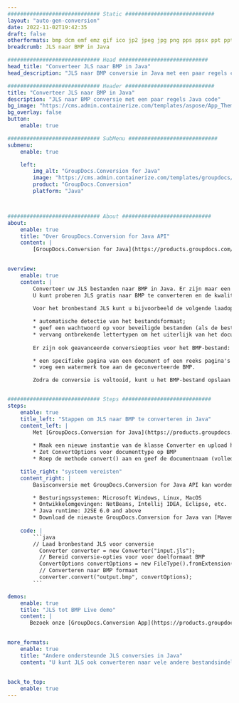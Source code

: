 ```yaml
---
############################# Static ############################
layout: "auto-gen-conversion"
date: 2022-11-02T19:42:35
draft: false
otherformats: bmp dcm emf emz gif ico jp2 jpeg jpg png pps ppsx ppt pptx psb psd svg svgz tga tif tiff webp wmf wmz
breadcrumb: JLS naar BMP in Java

############################# Head ############################
head_title: "Converteer JLS naar BMP in Java"
head_description: "JLS naar BMP conversie in Java met een paar regels code. Converteer meer dan 160 bestandsindelingen met de GroupDocs-documentconversie-API voor Java"

############################# Header ############################
title: "Converteer JLS naar BMP in Java"
description: "JLS naar BMP conversie met een paar regels Java code"
bg_image: "https://cms.admin.containerize.com/templates/aspose/App_Themes/V3/images/bg/header1.png"
bg_overlay: false
button:
    enable: true

############################# SubMenu ############################
submenu:
    enable: true

    left:
        img_alt: "GroupDocs.Conversion for Java"
        image: "https://cms.admin.containerize.com/templates/groupdocs/images/product-logos/90x90-noborder/groupdocs-conversion-java.png"
        product: "GroupDocs.Conversion"
        platform: "Java"



############################# About ############################
about:
    enable: true
    title: "Over GroupDocs.Conversion for Java API"
    content: |
        [GroupDocs.Conversion for Java](https://products.groupdocs.com/conversion/java/) is een geavanceerde conversie-API voor bestandsindelingen voor het converteren tussen populaire afbeeldings- en documentindelingen zoals Microsoft Office, OpenDocument, PDF, HTML, e-mail, CAD. en nog veel meer met slechts een paar regels code. De native API detecteert automatisch de formaten van de originele documenten en biedt veel opties voor het aanpassen van de geconverteerde documenten. Naast de functie om informatie uit een document te extraheren, ondersteunt het standaard ook het cachen van de conversieresultaten naar de lokale schijf. Elk type cacheopslag kan echter worden ondersteund door de juiste interfaces te implementeren - Amazon S3, Dropbox, Google Drive, Windows Azure, Reddis of andere.
    

overview:
    enable: true
    content: |
        Converteer uw JLS bestanden naar BMP in Java. Er zijn maar een paar regels Java code nodig op elk platform naar keuze, zoals Windows, Linux, macOS.
        U kunt proberen JLS gratis naar BMP te converteren en de kwaliteit van de conversieresultaten te evalueren. Naast eenvoudige scripts voor bestandsconversie, kunt u meer geavanceerde opties proberen voor het laden van het JLS-bronbestand en het opslaan van de BMP-uitvoer. 
        
        Voor het bronbestand JLS kunt u bijvoorbeeld de volgende laadopties gebruiken:

        * automatische detectie van het bestandsformaat;
        * geef een wachtwoord op voor beveiligde bestanden (als de bestandsindeling dit ondersteunt);
        * vervang ontbrekende lettertypen om het uiterlijk van het document te behouden.
        
        Er zijn ook geavanceerde conversieopties voor het BMP-bestand:

        * een specifieke pagina van een document of een reeks pagina's converteren;
        * voeg een watermerk toe aan de geconverteerde BMP.

        Zodra de conversie is voltooid, kunt u het BMP-bestand opslaan in uw lokale bestandspad of in opslag van derden, zoals FTP, Amazon S3, Google Drive, Dropbox enz. Let op - om JLS te converteren tot BMP, hoeft u geen extra software te installeren, zoals MS Office, Open Office, Adobe Acrobat Reader etc.


############################# Steps ############################
steps:
    enable: true
    title_left: "Stappen om JLS naar BMP te converteren in Java"
    content_left: |
        Met [GroupDocs.Conversion for Java](https://products.groupdocs.com/conversion/java/) kunnen ontwikkelaars het JLS-bestand eenvoudig converteren naar BMP met een paar regels code.
        
        * Maak een nieuwe instantie van de klasse Converter en upload het bestand JLS met het volledige pad
        * Zet ConvertOptions voor documenttype op BMP
        * Roep de methode convert() aan en geef de documentnaam (volledig pad) en formaat (BMP) door als parameter

    title_right: "systeem vereisten"
    content_right: |
        Basisconversie met GroupDocs.Conversion for Java API kan worden gedaan met slechts een paar regels code. Onze API's worden ondersteund op alle belangrijke platforms en besturingssystemen. Voordat u de onderstaande code uitvoert, moet u ervoor zorgen dat de volgende vereisten op uw systeem zijn geïnstalleerd.

        * Besturingssystemen: Microsoft Windows, Linux, MacOS
        * Ontwikkelomgevingen: NetBeans, Intellij IDEA, Eclipse, etc.
        * Java runtime: J2SE 6.0 and above
        * Download de nieuwste GroupDocs.Conversion for Java van [Maven](https://repository.groupdocs.com/webapp/#/artifacts/browse/tree/General/repo/com/groupdocs/groupdocs-conversion)
         
    code: |
        ```java    
        // Laad bronbestand JLS voor conversie
          Converter converter = new Converter("input.jls");
          // Bereid conversie-opties voor voor doelformaat BMP
          ConvertOptions convertOptions = new FileType().fromExtension("bmp").getConvertOptions();
          // Converteren naar BMP formaat
          converter.convert("output.bmp", convertOptions);
        ```

demos:
    enable: true
    title: "JLS tot BMP Live demo"
    content: |
       Bezoek onze [GroupDocs.Conversion App](https://products.groupdocs.app/conversion/family) website en probeer JLS naar BMP conversie nu. De gratis demo heeft de volgende voordelen:
          

more_formats:
    enable: true
    title: "Andere ondersteunde JLS conversies in Java"
    content: "U kunt JLS ook converteren naar vele andere bestandsindelingen. Zie de lijst hieronder."
       
       
back_to_top:
    enable: true
---
```


